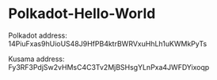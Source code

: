 # Polkadot-Hello-World

Polkadot address:
14PiuFxas9hUioUS48J9HfPB4ktrBWRVxuHhLh1uKWMkPyTs 

Kusama address:
Fy3RF3PdjSw2vHMsC4C3Tv2MjBSHsgYLnPxa4JWFDYixoqp
